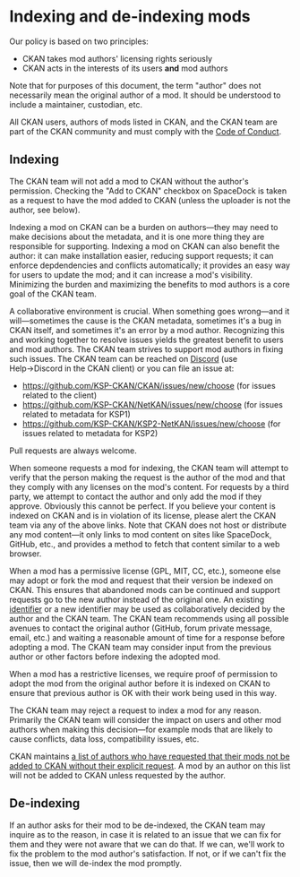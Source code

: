 # Indexing and de-indexing mods

Our policy is based on two principles:

* CKAN takes mod authors' licensing rights seriously
* CKAN acts in the interests of its users **and** mod authors

Note that for purposes of this document, the term "author" does not necessarily mean the original author of a mod. It should be understood to include a maintainer, custodian, etc.

All CKAN users, authors of mods listed in CKAN, and the CKAN team are part of the CKAN community and must comply with the [Code of Conduct](https://github.com/KSP-CKAN/.github/?tab=coc-ov-file#readme).

## Indexing

The CKAN team will not add a mod to CKAN without the author's permission. Checking the "Add to CKAN" checkbox on SpaceDock is taken as a request to have the mod added to CKAN (unless the uploader is not the author, see below).

Indexing a mod on CKAN can be a burden on authors—they may need to make decisions about the metadata, and it is one more thing they are responsible for supporting. Indexing a mod on CKAN can also benefit the author: it can make installation easier, reducing support requests; it can enforce depdendencies and conflicts automatically; it provides an easy way for users to update the mod; and it can increase a mod's visibility. Minimizing the burden and maximizing the benefits to mod authors is a core goal of the CKAN team.

A collaborative environment is crucial. When something goes wrong—and it will—sometimes the cause is the CKAN metadata, sometimes it's a bug in CKAN itself, and sometimes it's an error by a mod author. Recognizing this and working together to resolve issues yields the greatest benefit to users and mod authors. The CKAN team strives to support mod authors in fixing such issues. The CKAN team can be reached on [Discord](https://discord.gg/Mb4nXQD) (use Help→Discord in the CKAN client) or you can file an issue at:

* <https://github.com/KSP-CKAN/CKAN/issues/new/choose> (for issues related to the client)
* <https://github.com/KSP-CKAN/NetKAN/issues/new/choose> (for issues related to metadata for KSP1)
* <https://github.com/KSP-CKAN/KSP2-NetKAN/issues/new/choose> (for issues related to metadata for KSP2)

Pull requests are always welcome.

When someone requests a mod for indexing, the CKAN team will attempt to verify that the person making the request is the author of the mod and that they comply with any licenses on the mod's content. For requests by a third party, we attempt to contact the author and only add the mod if they approve. Obviously this cannot be perfect. If you believe your content is indexed on CKAN and is in violation of its license, please alert the CKAN team via any of the above links. Note that CKAN does not host or distribute any mod content—it only links to mod content on sites like SpaceDock, GitHub, etc., and provides a method to fetch that content similar to a web browser.

When a mod has a permissive license (GPL, MIT, CC, etc.), someone else may adopt or fork the mod and request that their version be indexed on CKAN. This ensures that abandoned mods can be continued and support requests go to the new author instead of the original one. An existing [identifier](https://github.com/KSP-CKAN/CKAN/blob/master/Spec.md#identifier) or a new identifier may be used as collaboratively decided by the author and the CKAN team. The CKAN team recommends using all possible avenues to contact the original author (GitHub, forum private message, email, etc.) and waiting a reasonable amount of time for a response before adopting a mod. The CKAN team may consider input from the previous author or other factors before indexing the adopted mod.

When a mod has a restrictive licenses, we require proof of permission to adopt the mod from the original author before it is indexed on CKAN to ensure that previous author is OK with their work being used in this way.

The CKAN team may reject a request to index a mod for any reason. Primarily the CKAN team will consider the impact on users and other mod authors when making this decision—for example mods that are likely to cause conflicts, data loss, compatibility issues, etc.

CKAN maintains [a list of authors who have requested that their mods not be added to CKAN without their explicit request](Opt-out-list.md). A mod by an author on this list will not be added to CKAN unless requested by the author.

## De-indexing

If an author asks for their mod to be de-indexed, the CKAN team may inquire as to the reason, in case it is related to an issue that we can fix for them and they were not aware that we can do that. If we can, we'll work to fix the problem to the mod author's satisfaction. If not, or if we can't fix the issue, then we will de-index the mod promptly.
